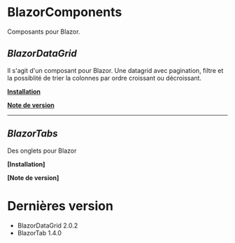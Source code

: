 # BlazorComponents
Composants pour Blazor.

## _BlazorDataGrid_

Il s'agit d'un composant pour Blazor. Une datagrid avec pagination, filtre et la possiblité de trier la colonnes par ordre croissant ou décroissant.

**[Installation](https://github.com/niou128/BlazorComponent/blob/master/BlazorDatagrid.md)** 

**[Note de version](https://github.com/niou128/BlazorComponent/blob/master/BlazorDatagrid_RELEASE_NOTE.md)** 

___

## _BlazorTabs_
Des onglets pour Blazor

**[Installation]** 

**[Note de version]** 



# Dernières version
- BlazorDataGrid 2.0.2
- BlazorTab 1.4.0